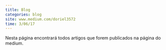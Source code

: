 ```yaml
---
title: Blog
categories: blog
site: www.medium.com/doriel3572
time: 3/06/17 
---
```


Nesta página encontrará todos artigos que forem publicados na página do medium. 